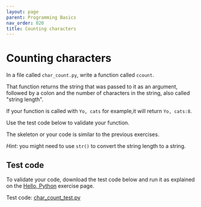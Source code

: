 ```yaml
---
layout: page
parent: Programming Basics
nav_order: 020
title: Counting characters
---
```


# Counting characters

In a file called `char_count.py`, write a function 
called `ccount`.

That function returns the string that was passed to it
as an argument, followed by a colon and
the number of characters in the string, also called
"string length".

If your function is called with `Yo, cats` for
example,it will return `Yo, cats:8`.

Use the test code below to validate your function.

The skeleton or your code is similar to the previous
exercises.

_Hint_: you might need to use `str()` to convert the string
length to a string.

## Test code

To validate your code, download the test code below and run
it as explained on the [Hello, Python](./hello_python.html)
exercise page.

Test code:
[char_count_test.py](./char_count_test.py)